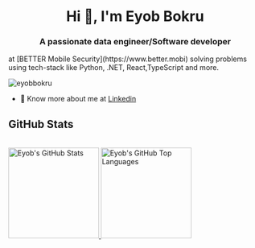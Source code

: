 <h1 align="center">Hi 👋, I'm Eyob Bokru</h1>
<h3 align="center">A passionate data engineer/Software developer</h3> at [BETTER Mobile Security](https://www.better.mobi) solving problems using tech-stack like Python, .NET, React,TypeScript and more.

<p align="left"> <img src="https://komarev.com/ghpvc/?username=eyobbokru&label=Profile%20views&color=0e75b6&style=flat" alt="eyobbokru" /> </p>


- 👨 Know more about me at [Linkedin](([https://www.linkedin.com/in/eyob-bokru-ba2407204]))

## GitHub Stats

<!-- <a href="https://github.com/eyobbokru">
  <img height="180em" src="https://github-readme-stats.vercel.app/api?username=eyobbokru&show_icons=true&theme=shades-of-purple&count_private=true" alt="Eyobs's GitHub Stats" />
  
[![Eyob's GitHub stats-Dark](https://github-readme-stats.vercel.app/api?username=eyobbokru&layout=compact&show_icons=true&theme=dark#gh-dark-mode-only)](https://github.com/eyobbokru/github-readme-stats#gh-dark-mode-only)
[![Eyobs's GitHub stats-Dark](https://github-readme-stats.vercel.app/api/top-langs/?username=eyobbokru&layout=compact&hide=SCSS&show_icons=true&theme=dark#gh-dark-mode-only&layout=compact)](https://github.com/eyobbokru/github-readme-stats#gh-dark-mode-only)


[![Eyob's GitHub stats-Light](https://github-readme-stats.vercel.app/api?username=eyobbokru&show_icons=true&layout=compact&theme=default#gh-light-mode-only)](https://github.com/eyobbokru/github-readme-stats#gh-light-mode-only)
[![Eyob's GitHub stats-Light](https://github-readme-stats.vercel.app/api/top-langs/?username=eyobbokru&layout=compact&show_icons=true&hide=SCSS&theme=default#gh-light-mode-only)](https://github.com/eyobbokru/github-readme-stats#gh-light-mode-only)

-->

<!--
<a href="https://github.com/eyobbokru">
  <img height="180em" src="https://github-readme-stats.vercel.app/api?username=eyobbokru&show_icons=true&layout=compact&theme=default#gh-light-mode-only" alt="Eyob's GitHub Stats" />
  <img height="180em" src="https://github-readme-stats.vercel.app/api/top-langs/?username=eyobbokru&layout=compact&show_icons=true&hide=SCSS&theme=default#gh-light-mode-only" 
    alt="Eyobs's GitHub Top Languages" />
</a>
-->


<br/>


<a href="https://github.com/eyobbokru">
  <img height="180em" src="https://github-readme-stats.vercel.app/api?username=eyobbokru&layout=compact&show_icons=true&theme=dark#gh-dark-mode-only" alt="Eyob's GitHub Stats" />
  <img height="180em" src="https://github-readme-stats.vercel.app/api/top-langs/?username=eyobbokru&layout=compact&hide=SCSS&show_icons=true&theme=dark#gh-dark-mode-only&layout=compact" 
    alt="Eyob's GitHub Top Languages" />
</a>
